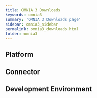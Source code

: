 ```yaml
---
title: OMNIA 3 Downloads
keywords: omnia3
summary: 'OMNIA 3 Downloads page'
sidebar: omnia3_sidebar
permalink: omnia3_downloads.html
folder: omnia3
---
```


## Platform

## Connector

## Development Environment
